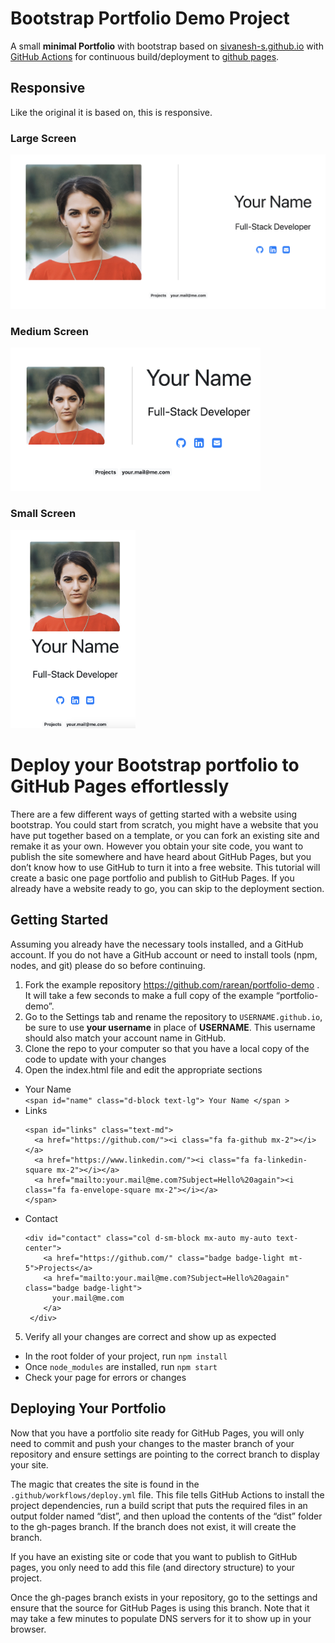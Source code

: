 # Bootstrap Portfolio Demo Project

A small **minimal Portfolio** with bootstrap based on [sivanesh-s.github.io](https://sivanesh-s.github.io/portfolio-minimal/)
with [GitHub Actions](https://github.com/features/actions) for continuous build/deployment to [github pages](https://pages.github.com/).

## Responsive
Like the original it is based on, this is responsive.

### Large Screen
<img src="./src/img/Lg.png" width="800px">

### Medium Screen
<img src="./src/img/Md.png" width="400px">

### Small Screen
<img src="./src/img/Sm.png" width="200px">

# Deploy your Bootstrap portfolio to GitHub Pages effortlessly
There are a few different ways of getting started with a website using bootstrap. You could start from scratch, you might have a website that you have put together based on a template, or you can fork an existing site and remake it as your own. However you obtain your site code, you want to publish the site somewhere and have heard about GitHub Pages, but you don’t know how to use GitHub to turn it into a free website.
This tutorial will create a basic one page portfolio and publish to GitHub Pages. If you already have a website ready to go, you can skip to the deployment section.

## Getting Started
Assuming you already have the necessary tools installed, and a GitHub account. If you do not have a GitHub account or need to install tools (npm, nodes, and git) please do so before continuing.
1. Fork the example repository https://github.com/rarean/portfolio-demo . It will take a few seconds to make a full copy of the example “portfolio-demo”.
2. Go to the Settings tab and rename the repository to `USERNAME.github.io`, be sure to use **your username** in place of **USERNAME**. This username should also match your account name in GitHub.
3. Clone the repo to your computer so that you have a local copy of the code to update with your changes
4. Open the index.html file and edit the appropriate sections
  * Your Name<br/>
    `<span id="name" class="d-block text-lg"> Your Name </span >`
  * Links
    ```
    <span id="links" class="text-md">
      <a href="https://github.com/"><i class="fa fa-github mx-2"></i></a>
      <a href="https://www.linkedin.com/"><i class="fa fa-linkedin-square mx-2"></i></a>
      <a href="mailto:your.mail@me.com?Subject=Hello%20again"><i class="fa fa-envelope-square mx-2"></i></a>
    </span>
    ```
  * Contact
    ```
    <div id="contact" class="col d-sm-block mx-auto my-auto text-center">
        <a href="https://github.com/" class="badge badge-light mt-5">Projects</a>
        <a href="mailto:your.mail@me.com?Subject=Hello%20again" class="badge badge-light">
          your.mail@me.com
        </a>
     </div>
    ```
5. Verify all your changes are correct and show up as expected
  * In the root folder of your project, run `npm install`
  * Once `node_modules` are installed, run `npm start`
  * Check your page for errors or changes

## Deploying Your Portfolio
Now that you have a portfolio site ready for GitHub Pages, you will only need to commit and push your changes to the master branch of your repository and ensure settings are pointing to the correct branch to display your site.

The magic that creates the site is found in the `.github/workflows/deploy.yml` file. This file tells GitHub Actions to install the project dependencies, run a build script that puts the required files in an output folder named “dist”, and then upload the contents of the “dist” folder to the gh-pages branch. If the branch does not exist, it will create the branch.

If you have an existing site or code that you want to publish to GitHub pages, you only need to add this file (and directory structure) to your project.

Once the gh-pages branch exists in your repository, go to the settings and ensure that the source for GitHub Pages is using this branch. Note that it may take a few minutes to populate DNS servers for it to show up in your browser.
